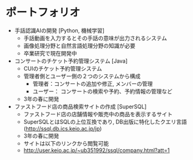 # ポートフォリオ
* 手話認識AIの開発 [Python, 機械学習]
  * 手話動画を入力するとその手話の意味が出力されるシステム
  * 画像処理分野と自然言語処理分野の知識が必要
  * 卒業研究で現在開発中
* コンサートのチケット予約管理システム [Java]
  * CUIのチケット予約管理システム
  * 管理者側とユーザー側の２つのシステムから構成
    * 管理者：コンサートの追加や修正, メンバーの管理
    * ユーザー： コンサートの検索や予約、予約情報の管理など
  * 3年の春に開発
* ファストフード店の商品検索サイトの作成 [SuperSQL]
  * ファストフード店の店舗情報や販売中の商品を表示するサイト
  * SuperSQLとはSQLの上位互換であり, DB出版に特化したクエリ言語(http://ssql.db.ics.keio.ac.jp/jp)
  * 3年の春に開発
  * サイトは以下のリンクから閲覧可能
  * http://user.keio.ac.jp/~ub351992/ssql/company.html?att=1
